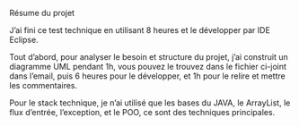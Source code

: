 Résume du projet

J’ai fini ce test technique en utilisant 8 heures et le développer par IDE Eclipse.

Tout d’abord, pour analyser le besoin et structure du projet, j’ai construit un diagramme UML pendant 1h, vous pouvez le trouvez dans le fichier ci-joint dans l’email, puis 6 heures pour le développer, et 1h pour le relire et mettre les commentaires.

Pour le stack technique, je n’ai utilisé que les bases du JAVA, le ArrayList, le flux d’entrée, l’exception, et le POO, ce sont des techniques principales.
